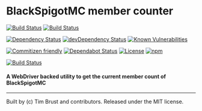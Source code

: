 # BlackSpigotMC member counter

[![Build Status](https://travis-ci.org/timbru31/blackspigot-member-counter.svg?branch=master)](https://travis-ci.org/timbru31/blackspigot-member-counter)
[![Build Status](https://app.saucelabs.com/buildstatus/timbru31)](https://app.saucelabs.com/builds/ca4ad218ce2748ffb6677816ebde052e)

[![Dependency Status](https://david-dm.org/timbru31/blackspigot-member-counter.svg)](https://david-dm.org/timbru31/blackspigot-member-counter)
[![devDependency Status](https://david-dm.org/timbru31/blackspigot-member-counter/dev-status.svg)](https://david-dm.org/timbru31/blackspigot-member-counter#info=devDependencies)
[![Known Vulnerabilities](https://snyk.io/test/github/timbru31/blackspigot-member-counter/badge.svg)](https://snyk.io/test/github/timbru31/blackspigot-member-counter)

[![Commitizen friendly](https://img.shields.io/badge/commitizen-friendly-brightgreen.svg)](http://commitizen.github.io/cz-cli/)
[![Dependabot Status](https://api.dependabot.com/badges/status?host=github&repo=timbru31/blackspigot-member-counter)](https://dependabot.com)
[![License](https://img.shields.io/badge/License-MIT-blue.svg)](LICENSE)
[![npm](https://img.shields.io/npm/v/blackspigot-member-counter.svg)](https://www.npmjs.com/package/blackspigot-member-counter)

[![Build Status](https://app.saucelabs.com/browser-matrix/timbru31.svg)](https://app.saucelabs.com/builds/ac2b3eb31bf040a795e1a323e20d8e84)

#### A WebDriver backed utility to get the current member count of BlackSpigotMC

---
Built by (c) Tim Brust and contributors. Released under the MIT license.
